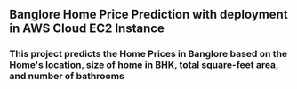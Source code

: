 ## Banglore Home Price Prediction with deployment in AWS Cloud EC2 Instance
### This project predicts the Home Prices in Banglore based on the Home's location, size of home in BHK, total square-feet area, and number of bathrooms

